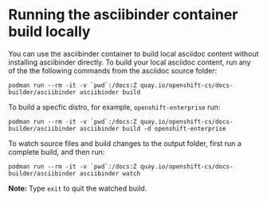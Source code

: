 # Running the asciibinder container build locally

You can use the asciibinder container to build local asciidoc content without
installing asciibinder directly. To build your local asciidoc content, run any of the the
following commands from the asciidoc source folder:

```
podman run --rm -it -v `pwd`:/docs:Z quay.io/openshift-cs/docs-builder/asciibinder asciibinder build
```

To build a specfic distro, for example, `openshift-enterprise` run:

```
podman run --rm -it -v `pwd`:/docs:Z quay.io/openshift-cs/docs-builder/asciibinder asciibinder build -d openshift-enterprise
```

To watch source files and build changes to the output folder, first run a complete build, and then run:

```
podman run --rm -it -v `pwd`:/docs:Z quay.io/openshift-cs/docs-builder/asciibinder asciibinder watch
```

**Note:** Type `exit` to quit the watched build.

